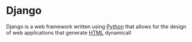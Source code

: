 # Django



Django is a web framework written using [Python](/wiki/Python) that allows for the design of web applications that generate [HTML](/wiki/HTML) dynamicall


